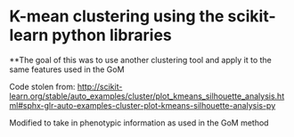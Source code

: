 # K-mean clustering using the scikit-learn python libraries

**The goal of this was to use another clustering tool and apply it to the same features used in the GoM

Code stolen from: http://scikit-learn.org/stable/auto_examples/cluster/plot_kmeans_silhouette_analysis.html#sphx-glr-auto-examples-cluster-plot-kmeans-silhouette-analysis-py

Modified to take in phenotypic information as used in the GoM method
